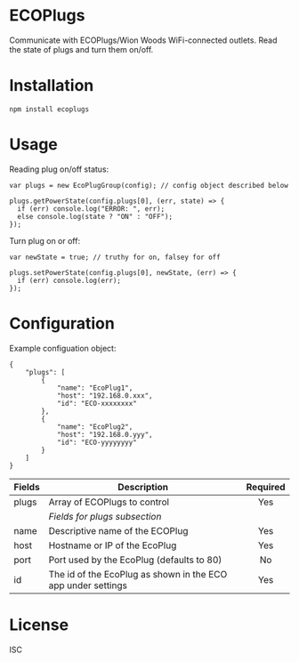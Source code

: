 # ECOPlugs

Communicate with ECOPlugs/Wion Woods WiFi-connected outlets. Read the state of plugs and turn them on/off.

# Installation

    npm install ecoplugs

# Usage

Reading plug on/off status:
```
var plugs = new EcoPlugGroup(config); // config object described below

plugs.getPowerState(config.plugs[0], (err, state) => {
  if (err) console.log("ERROR: ", err);
  else console.log(state ? "ON" : "OFF");
});
```
Turn plug on or off:
```
var newState = true; // truthy for on, falsey for off

plugs.setPowerState(config.plugs[0], newState, (err) => {
  if (err) console.log(err);
});
```

# Configuration

Example configuation object:

```
{
    "plugs": [
        {
            "name": "EcoPlug1",
            "host": "192.168.0.xxx",
            "id": "ECO-xxxxxxxx"
        },
        {
            "name": "EcoPlug2",
            "host": "192.168.0.yyy",
            "id": "ECO-yyyyyyyy"                        
        }
    ]
}
```

| Fields   | Description | Required |
|----------|--------------------------------------------------------------------|:---:|
| plugs    | Array of ECOPlugs to control                                       | Yes |
|          | *Fields for plugs subsection*                                      |     |
| name     | Descriptive name of the ECOPlug                                    | Yes |
| host     | Hostname or IP of the EcoPlug                                      | Yes |
| port     | Port used by the EcoPlug (defaults to 80)                          | No  |
| id       | The id of the EcoPlug as shown in the ECO app under settings       | Yes |

# License
ISC
